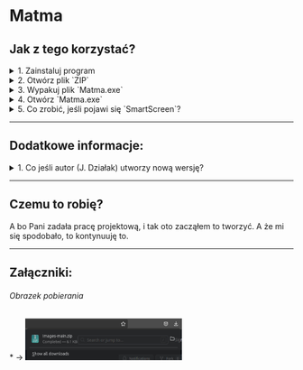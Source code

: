 # Matma

## Jak z tego korzystać?

<details>
<summary>1. Zainstaluj program</summary>

- Kliknij ![obrazek: `<> Code`](https://github.com/aJstoja/Images/blob/main/CodeImageGitHub2.png?raw=true)  
- Z listy wybierz `Download ZIP`

</details>

<details>
<summary>2. Otwórz plik `ZIP`</summary>

- Otwórz plik `ZIP`
  - Najprawdopodobniej pokaże się okienko podobne do: [👁️ Zobacz](#obrazek-pobierania)  
    (jeśli kliknięcie nie działa, przewiń plik na sam dół)
  - Jeśli się nie pojawi, kliknij w ikonkę pobierania  
    ![obrazek z ikonką](https://github.com/aJstoja/Images/blob/main/DownloadIcon.png?raw=true)
  - Jeśli dalej nie ma, spróbuj pobrać plik ponownie
  - Jeśli i to nie zadziała:
    - Otwórz `Eksplorator Plików`
    - Sprawdź foldery: `Pobrane` (ang. `Downloads`), `Pulpit` (ang. `Desktop`)
    - W razie problemów skonsultuj się z [ChatGPT](https://chatgpt.com/)

</details>

<details>
<summary>3. Wypakuj plik `Matma.exe`</summary>

- Otwórz katalog `Matma-main`
- Przeciągnij plik `Matma.exe` poza `ZIP` (np. na pulpit)

</details>

<details>
<summary>4. Otwórz `Matma.exe`</summary>

- Wystarczy kliknąć dwa razy, jak na inne programy

</details>

<details>
<summary>5. Co zrobić, jeśli pojawi się `SmartScreen`?</summary>

- Program NIE ZAWIERA wirusów – ostrzeżenie wynika z braku certyfikatu (kosztuje >100$)
- Aby pominąć ekran:
  - Kliknij `Więcej informacji...`, potem `Uruchom mimo to`
  - Lub zamknij okno i spróbuj otworzyć plik ponownie
- Po pierwszym uruchomieniu system zapamięta wybór i nie pokaże ostrzeżenia ponownie

</details>


---

## Dodatkowe informacje:

<details>
<summary>1. Co jeśli autor (J. Działak) utworzy nową wersję?</summary>

<details>
<summary>Jak sprawdzić, czy jest nowa wersja?</summary>

Wystarczy spojrzeć na lewo od pliku `Matma.exe` – pojawi się coś w stylu `? hours ago`, `? days ago`, `? months ago`.  
To pokazuje, kiedy plik został ostatnio zmodyfikowany.  
Jeśli widzisz, że zmiana była niedawno, prawdopodobnie jest dostępna nowsza wersja.

</details>

<details>
<summary>Jak uaktualnić?</summary>

Wystarczy pobrać nową wersję według [instrukcji](#jak-z-tego-korzystać).

</details>

</details>

---

## Czemu to robię?

A bo Pani zadała pracę projektową, i tak oto zacząłem to tworzyć. A że mi się spodobało, to kontynuuję to.

---

## Załączniki:

<a id="obrazek-pobierania"></a>

###### Obrazek pobierania

\* → ![(obrazek okna pobierania)](https://github.com/aJstoja/Images/blob/main/DownloadImage2.png?raw=true)
